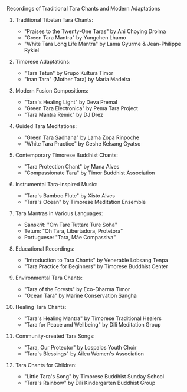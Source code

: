 Recordings of Traditional Tara Chants and Modern Adaptations

1. Traditional Tibetan Tara Chants:
   - "Praises to the Twenty-One Taras" by Ani Choying Drolma
   - "Green Tara Mantra" by Yungchen Lhamo
   - "White Tara Long Life Mantra" by Lama Gyurme & Jean-Philippe Rykiel

2. Timorese Adaptations:
   - "Tara Tetun" by Grupo Kultura Timor
   - "Inan Tara" (Mother Tara) by Maria Madeira

3. Modern Fusion Compositions:
   - "Tara's Healing Light" by Deva Premal
   - "Green Tara Electronica" by Pema Tara Project
   - "Tara Mantra Remix" by DJ Drez

4. Guided Tara Meditations:
   - "Green Tara Sadhana" by Lama Zopa Rinpoche
   - "White Tara Practice" by Geshe Kelsang Gyatso

5. Contemporary Timorese Buddhist Chants:
   - "Tara Protection Chant" by Mana Alves
   - "Compassionate Tara" by Timor Buddhist Association

6. Instrumental Tara-inspired Music:
   - "Tara's Bamboo Flute" by Xisto Alves
   - "Tara's Ocean" by Timorese Meditation Ensemble

7. Tara Mantras in Various Languages:
   - Sanskrit: "Om Tare Tuttare Ture Soha"
   - Tetum: "Oh Tara, Libertadora, Protetora"
   - Portuguese: "Tara, Mãe Compassiva"

8. Educational Recordings:
   - "Introduction to Tara Chants" by Venerable Lobsang Tenpa
   - "Tara Practice for Beginners" by Timorese Buddhist Center

9. Environmental Tara Chants:
   - "Tara of the Forests" by Eco-Dharma Timor
   - "Ocean Tara" by Marine Conservation Sangha

10. Healing Tara Chants:
    - "Tara's Healing Mantra" by Timorese Traditional Healers
    - "Tara for Peace and Wellbeing" by Dili Meditation Group

11. Community-created Tara Songs:
    - "Tara, Our Protector" by Lospalos Youth Choir
    - "Tara's Blessings" by Aileu Women's Association

12. Tara Chants for Children:
    - "Little Tara's Song" by Timorese Buddhist Sunday School
    - "Tara's Rainbow" by Dili Kindergarten Buddhist Group